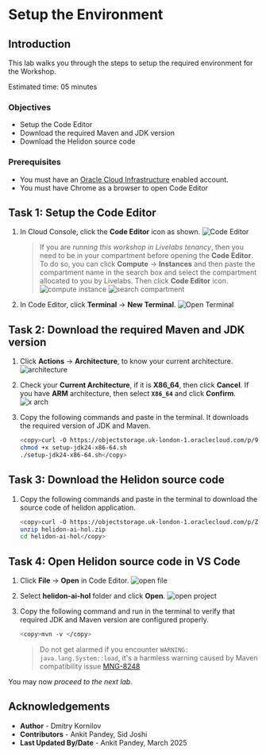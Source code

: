 # Setup the Environment

## Introduction

This lab walks you through the steps to setup the required environment for the Workshop.

Estimated time: 05 minutes

### Objectives

* Setup the Code Editor
* Download the required Maven and JDK version
* Download the Helidon source code

### Prerequisites

* You must have an [Oracle Cloud Infrastructure](https://www.oracle.com/in/cloud/) enabled account.
* You must have Chrome as a browser to open Code Editor



## Task 1: Setup the Code Editor

1. In Cloud Console, click the **Code Editor** icon as shown.
    ![Code Editor](images/code-editor.png)
    > If you are *running this workshop in Livelabs tenancy*, then you need to be in your compartment before opening the **Code Editor**. To do so, you can click **Compute** -> **Instances** and then paste the compartment name in the search box and select the compartment allocated to you by Livelabs. Then click **Code Editor** icon.
    ![compute instance](images/compute-instance.png)
    ![search compartment](images/search-compartment.png)

2. In Code Editor, click **Terminal** -> **New Terminal**.
     ![Open Terminal](images/open-terminal.png)


## Task 2: Download the required Maven and JDK version

1. Click **Actions** -> **Architecture**, to know your current architecture.
    ![architecture](images/click-architecture.png)

2. Check your **Current Architecture**, if it is **X86_64**, then click **Cancel**. If you have **ARM** architecture, then select **`X86_64`** and click **Confirm**.
    ![x arch](images/x-arc.png)

1. Copy the following commands and paste in the terminal. It downloads the required version of JDK and Maven.
    ```bash
    <copy>curl -O https://objectstorage.uk-london-1.oraclecloud.com/p/9opYCG9nPW_Ch9f1wrCtnL361EEY1OPQ3WO4FxaMfQfTOurFHCqkgoWEFc5a6EDK/n/lrv4zdykjqrj/b/ankit-bucket/o/setup-jdk24-x86-64.sh
    chmod +x setup-jdk24-x86-64.sh
    ./setup-jdk24-x86-64.sh</copy>
    ```


## Task 3: Download the Helidon source code

1. Copy the following commands and paste in the terminal to download the source code of helidon application.
    ```bash
    <copy>curl -O https://objectstorage.uk-london-1.oraclecloud.com/p/Z7KkflaFYAGMVpWL5n0nGBMF58iAp5_suMxnCymjgNizS0r72GkDOqSctkPAQjsM/n/lrv4zdykjqrj/b/ankit-bucket/o/helidon-ai-hol.zip
    unzip helidon-ai-hol.zip
    cd helidon-ai-hol</copy>
    ```
    

## Task 4: Open Helidon source code in VS Code

1. Click **File** -> **Open** in Code Editor.
    ![open file](images/open-file.png)

2. Select **helidon-ai-hol** folder and click **Open**.
    ![open project](images/open-project.png)

3. Copy the following command and run in the terminal to verify that required JDK and Maven version are configured properly.
    ```bash
    <copy>mvn -v </copy>
    ```

    > Do not get alarmed if you encounter `WARNING: java.lang.System::load`, it's a harmless warning caused by Maven compatibility issue [MNG-8248](https://issues.apache.org/jira/browse/MNG-8248)


You may now *proceed to the next lab*.


## Acknowledgements

* **Author** - Dmitry Kornilov
* **Contributors** - Ankit Pandey, Sid Joshi
* **Last Updated By/Date** - Ankit Pandey, March 2025